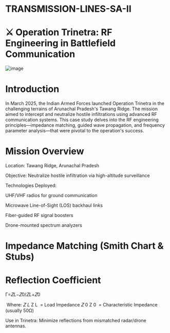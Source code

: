 # TRANSMISSION-LINES-SA-II
# ⚔️ Operation Trinetra: RF Engineering in Battlefield Communication
![image](https://github.com/user-attachments/assets/a18ba668-a253-4cf0-b285-0108f57f2b10)


# Introduction
In March 2025, the Indian Armed Forces launched Operation Trinetra in the challenging terrains of Arunachal Pradesh's Tawang Ridge. The mission aimed to intercept and neutralize hostile infiltrations using advanced RF communication systems. This case study delves into the RF engineering principles—impedance matching, guided wave propagation, and frequency parameter analysis—that were pivotal to the operation's success.

# Mission Overview
Location: Tawang Ridge, Arunachal Pradesh

Objective: Neutralize hostile infiltration via high-altitude surveillance

Technologies Deployed:

UHF/VHF radios for ground communication

Microwave Line-of-Sight (LOS) backhaul links

Fiber-guided RF signal boosters

Drone-mounted spectrum analyzers

# Impedance Matching (Smith Chart & Stubs)

# Reflection Coefficient
Γ=𝑍𝐿−𝑍0/𝑍𝐿+𝑍0
 
​
Where:
𝑍
𝐿
Z 
L
​
  = Load Impedance
𝑍
0
Z 
0
​
  = Characteristic Impedance (usually 50Ω)

Use in Trinetra: Minimize reflections from mismatched radar/drone antennas.



